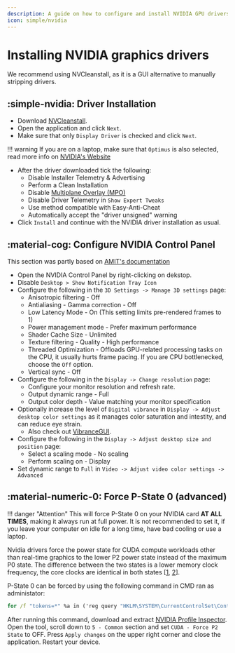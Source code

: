 ```yaml
---
description: A guide on how to configure and install NVIDIA GPU drivers in AtlasOS
icon: simple/nvidia
---
```


# Installing NVIDIA graphics drivers

We recommend using NVCleanstall, as it is a GUI alternative to manually stripping drivers.

## :simple-nvidia: Driver Installation

- Download [NVCleanstall](https://www.techpowerup.com/download/techpowerup-nvcleanstall).
- Open the application and click ``Next``.
- Make sure that only ``Display Driver`` is checked and click ``Next``.

!!! warning
    If you are on a laptop, make sure that ``Optimus`` is also selected, read more info on [NVIDIA's Website](https://www.nvidia.com/en-us/geforce/technologies/optimus) 

- After the driver downloaded tick the following:
    - Disable Installer Telemetry & Advertising
    - Perform a Clean Installation
    - Disable [Multiplane Overlay (MPO)](https://docs.atlasos.net/getting-started/post-installation/drivers/gpu/amd/#disable-multi-plane-overlay-mpo)
    - Disable Driver Telemetry in ``Show Expert Tweaks``
    - Use method compatible with Easy-Anti-Cheat
    - Automatically accept the "driver unsigned" warning
- Click ``Install`` and continue with the NVIDIA driver installation as usual.

## :material-cog: Configure NVIDIA Control Panel

This section was partly based on [AMIT's documentation](https://github.com/amitxv/PC-Tuning/blob/main/docs/configure-nvidia.md)

- Open the NVIDIA Control Panel by right-clicking on dekstop.
- Disable ``Desktop > Show Notification Tray Icon``
- Configure the following in the ``3D Settings -> Manage 3D settings`` page:
    - Anisotropic filtering - Off
    - Antialiasing - Gamma correction - Off
    - Low Latency Mode - On (This setting limits pre-rendered frames to 1)
    - Power management mode - Prefer maximum performance
    - Shader Cache Size - Unlimited
    - Texture filtering - Quality - High performance
    - Threaded Optimization - Offloads GPU-related processing tasks on the CPU, it usually hurts frame pacing. If you are CPU bottlenecked, choose the ``Off`` option.
    - Vertical sync - Off
- Configure the following in the ``Display -> Change resolution`` page:
    - Configure your monitor resolution and refresh rate.
    - Output dynamic range - Full
    - Output color depth - Value matching your monitor specification
- Optionally increase the level of ``Digital vibrance`` in ``Display -> Adjust desktop color settings`` as it manages color saturation and intestity, and can reduce eye strain.
    - Also check out [VibranceGUI](https://vibrancegui.com).
- Configure the following in the ``Display -> Adjust desktop size and position`` page:
    - Select a scaling mode - No scaling
    - Perform scaling on - Display
- Set dynamic range to ``Full`` in ``Video -> Adjust video color settings -> Advanced``

## :material-numeric-0: Force P-State 0 (advanced)

!!! danger "Attention"
    This will force P-State 0 on your NVIDIA card **AT ALL TIMES**, making it always run at full power. It is not recommended to set it, if you leave your computer on idle for a long time, have bad cooling or use a laptop.

Nvidia drivers force the power state for CUDA compute workloads other than real-time graphics to the lower P2 power state instead of the maximum P0 state. The difference between the two states is a lower memory clock frequency, the core clocks are identical in both states [[1](https://github.com/djdallmann/GamingPCSetup/blob/master/CONTENT/RESEARCH/WINDRIVERS/README.md#q-is-there-a-registry-setting-that-can-force-your-display-adapter-to-remain-at-its-highest-performance-state-pstate-p0), [2](https://forums.developer.nvidia.com/t/one-weird-trick-to-get-a-maxwell-v2-gpu-to-reach-its-max-memory-clock/40153)].

P-State 0 can be forced by using the following command in CMD ran as administator:
```bat
for /f "tokens=*" %a in ('reg query "HKLM\SYSTEM\CurrentControlSet\Control\Class\{4d36e968-e325-11ce-bfc1-08002be10318}" /t REG_SZ /s /e /f "NVIDIA" ^| findstr "HK"') do (reg add "%a" /v "DisableDynamicPstate" /t REG_DWORD /d "1" /f)
```

After running this command, download and extract [NVIDIA Profile Inspector](https://github.com/Orbmu2k/nvidiaProfileInspector). Open the tool, scroll down to ``5 - Common`` section and set ``CUDA - Force P2 State`` to OFF. Press ``Apply changes`` on the upper right corner and close the application. Restart your device.
